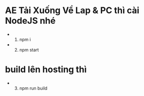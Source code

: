 # AE Tải Xuống Về Lap & PC thì cài NodeJS nhé 
+ 1. npm i
+ 2. npm start
# build lên hosting thì 
+ 3. npm run build
